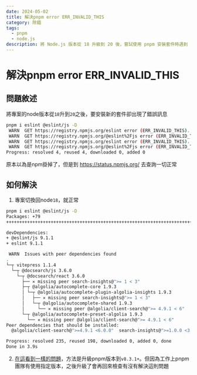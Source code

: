 ```yaml
---
date: 2024-05-02
title: 解決pnpm error ERR_INVALID_THIS
category: 除錯
tags:
  - pnpm
  - node.js
description: 將 Node.js 版本從 18 升級到 20 後，嘗試使用 pnpm 安裝套件時遇到 "ERR_INVALID_THIS" 錯誤。暫時回退到 Node 18 可正常安裝。這個問題可能與 pnpm 版本有關，升級到 v8.3.1 或更新版本可能有機會解決。文中提供了錯誤訊息的程式碼示例以及目前的因應措施。
---
```


# 解決pnpm error ERR_INVALID_THIS

## 問題敘述

將專案的node版本從`18`升到`20`之後，要安裝新的套件卻出現了錯誤訊息

```bash
pnpm i eslint @eslint/js -D
 WARN  GET https://registry.npmjs.org/eslint error (ERR_INVALID_THIS). Will retry in 10 seconds. 2 retries left.
 WARN  GET https://registry.npmjs.org/@eslint%2Fjs error (ERR_INVALID_THIS). Will retry in 10 seconds. 2 retries left.
 WARN  GET https://registry.npmjs.org/eslint error (ERR_INVALID_THIS). Will retry in 1 minute. 1 retries left.
 WARN  GET https://registry.npmjs.org/@eslint%2Fjs error (ERR_INVALID_THIS). Will retry in 1 minute. 1 retries left.
Progress: resolved 4, reused 4, downloaded 0, added 0
```

原本以為是npm掛掉了，但是到 https://status.npmjs.org/ 去查詢一切正常

## 如何解決

1. 專案切換回node`18`，就正常

```bash
pnpm i eslint @eslint/js -D
Packages: +79
+++++++++++++++++++++++++++++++++++++++++++++++++++++++++++++++++++++++++++++++

devDependencies:
+ @eslint/js 9.1.1
+ eslint 9.1.1

 WARN  Issues with peer dependencies found
.
└─┬ vitepress 1.1.4
  └─┬ @docsearch/js 3.6.0
    └─┬ @docsearch/react 3.6.0
      ├── ✕ missing peer search-insights@">= 1 < 3"
      ├─┬ @algolia/autocomplete-core 1.9.3
      │ └─┬ @algolia/autocomplete-plugin-algolia-insights 1.9.3
      │   ├── ✕ missing peer search-insights@">= 1 < 3"
      │   └─┬ @algolia/autocomplete-shared 1.9.3
      │     └── ✕ missing peer @algolia/client-search@">= 4.9.1 < 6"
      └─┬ @algolia/autocomplete-preset-algolia 1.9.3
        └── ✕ missing peer @algolia/client-search@">= 4.9.1 < 6"
Peer dependencies that should be installed:
  @algolia/client-search@">=4.9.1 <6.0.0"  search-insights@">=1.0.0 <3.0.0"

Progress: resolved 235, reused 198, downloaded 0, added 0, done
Done in 3.9s
```

2. [在這看到一樣的問題](https://www.wyr.me/post/746)，方法是升級pnpm版本到`v8.3.1+`。但因為工作上pnpm團隊有使用指定版本，之後升級了會再回來檢查有沒有解決這則問題
